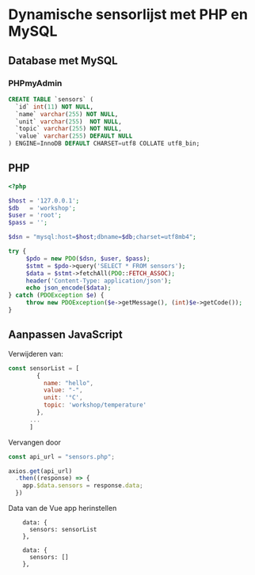 # Dynamische sensorlijst met PHP en MySQL

## Database met MySQL

### PHPmyAdmin

```sql
CREATE TABLE `sensors` (
  `id` int(11) NOT NULL,
  `name` varchar(255) NOT NULL,
  `unit` varchar(255)  NOT NULL,
  `topic` varchar(255) NOT NULL,
  `value` varchar(255) DEFAULT NULL
) ENGINE=InnoDB DEFAULT CHARSET=utf8 COLLATE utf8_bin;
```

## PHP

```php
<?php

$host = '127.0.0.1';
$db   = 'workshop';
$user = 'root';
$pass = '';

$dsn = "mysql:host=$host;dbname=$db;charset=utf8mb4";

try {
     $pdo = new PDO($dsn, $user, $pass);
     $stmt = $pdo->query('SELECT * FROM sensors');
     $data = $stmt->fetchAll(PDO::FETCH_ASSOC);
     header('Content-Type: application/json');
     echo json_encode($data);
} catch (PDOException $e) {
     throw new PDOException($e->getMessage(), (int)$e->getCode());
}
```

## Aanpassen JavaScript


Verwijderen van: 

```js
const sensorList = [
        {
          name: "hello",
          value: "-",
          unit: '°C',
          topic: 'workshop/temperature'
        },
      ...
      ] 
```


Vervangen door

```js
const api_url = "sensors.php";

axios.get(api_url)
  .then((response) => {
    app.$data.sensors = response.data;
  }) 
```

Data van de Vue app herinstellen


```js{2}
    data: {             
      sensors: sensorList 
    },
```

```js{2}
    data: {             
      sensors: [] 
    },
```
